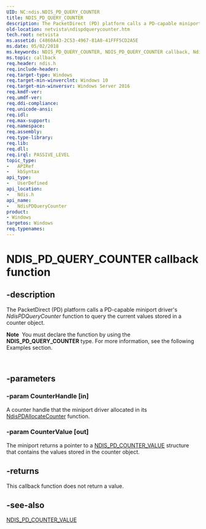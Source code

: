 ```yaml
---
UID: NC:ndis.NDIS_PD_QUERY_COUNTER
title: NDIS_PD_QUERY_COUNTER
description: The PacketDirect (PD) platform calls a PD-capable miniport driver's NdisPDQueryCounter function to query the current values stored in a counter object.
old-location: netvista\ndispdquerycounter.htm
tech.root: netvista
ms.assetid: C4860A43-2C53-4967-81A8-41FFF5CD2A5E
ms.date: 05/02/2018
ms.keywords: NDIS_PD_QUERY_COUNTER, NDIS_PD_QUERY_COUNTER callback, NdisPDQueryCounter, NdisPDQueryCounter callback function [Network Drivers Starting with Windows Vista], ndis/NdisPDQueryCounter, netvista.ndispdquerycounter
ms.topic: callback
req.header: ndis.h
req.include-header: 
req.target-type: Windows
req.target-min-winverclnt: Windows 10
req.target-min-winversvr: Windows Server 2016
req.kmdf-ver: 
req.umdf-ver: 
req.ddi-compliance: 
req.unicode-ansi: 
req.idl: 
req.max-support: 
req.namespace: 
req.assembly: 
req.type-library: 
req.lib: 
req.dll: 
req.irql: PASSIVE_LEVEL
topic_type:
-	APIRef
-	kbSyntax
api_type:
-	UserDefined
api_location:
-	Ndis.h
api_name:
-	NdisPDQueryCounter
product:
- Windows
targetos: Windows
req.typenames: 
---
```


# NDIS_PD_QUERY_COUNTER callback function


## -description


The PacketDirect (PD) platform calls a PD-capable miniport driver's 
   <i>NdisPDQueryCounter</i> function to query the current values stored in a counter object.<div class="alert"><b>Note</b>  You must declare the function by using the <b>NDIS_PD_QUERY_COUNTER</b> type. For more
   information, see the following Examples section.</div>
<div> </div>



## -parameters




### -param CounterHandle [in]

A counter handle that the miniport driver allocated in its <a href="https://msdn.microsoft.com/86AA537D-952F-4A7A-ACA4-24B8C1AE932A">NdisPDAllocateCounter</a> function.


### -param CounterValue [out]

The miniport returns a pointer to a <a href="https://msdn.microsoft.com/library/windows/hardware/dn931838">NDIS_PD_COUNTER_VALUE</a> structure that contains the values stored in  the counter object.


## -returns



This callback function does not return a value.




## -see-also




<a href="https://msdn.microsoft.com/library/windows/hardware/dn931838">NDIS_PD_COUNTER_VALUE</a>
 

 

